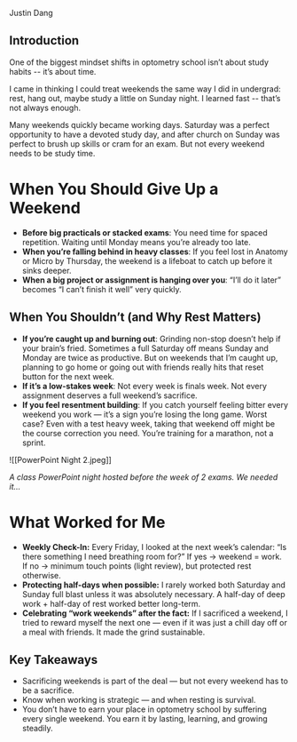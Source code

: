 Justin Dang
## Introduction

One of the biggest mindset shifts in optometry school isn’t about study habits -- it’s about time.

I came in thinking I could treat weekends the same way I did in undergrad: rest, hang out, maybe study a little on Sunday night. I learned fast -- that’s not always enough.

Many weekends quickly became working days. Saturday was a perfect opportunity to have a devoted study day, and after church on Sunday was perfect to brush up skills or cram for an exam. But not every weekend needs to be study time.

# When You Should Give Up a Weekend

- **Before big practicals or stacked exams**: You need time for spaced repetition. Waiting until Monday means you’re already too late.
- **When you’re falling behind in heavy classes**: If you feel lost in Anatomy or Micro by Thursday, the weekend is a lifeboat to catch up before it sinks deeper.
- **When a big project or assignment is hanging over you**: “I’ll do it later” becomes “I can’t finish it well” very quickly.

## When You Shouldn’t (and Why Rest Matters)

- **If you’re caught up and burning out**: Grinding non-stop doesn’t help if your brain’s fried. Sometimes a full Saturday off means Sunday and Monday are twice as productive. But on weekends that I’m caught up, planning to go home or going out with friends really hits that reset button for the next week.
- **If it’s a low-stakes week**: Not every week is finals week. Not every assignment deserves a full weekend’s sacrifice.
- **If you feel resentment building**: If you catch yourself feeling bitter every weekend you work — it’s a sign you’re losing the long game. Worst case? Even with a test heavy week, taking that weekend off might be the course correction you need. You’re training for a marathon, not a sprint.

![[PowerPoint Night 2.jpeg]]

*A class PowerPoint night hosted before the week of 2 exams. We needed it…*

# What Worked for Me

- **Weekly Check-In:** Every Friday, I looked at the next week’s calendar: “Is there something I need breathing room for?” If yes → weekend = work. If no → minimum touch points (light review), but protected rest otherwise.
- **Protecting half-days when possible:** I rarely worked both Saturday and Sunday full blast unless it was absolutely necessary. A half-day of deep work + half-day of rest worked better long-term.
- **Celebrating “work weekends” after the fact:** If I sacrificed a weekend, I tried to reward myself the next one — even if it was just a chill day off or a meal with friends. It made the grind sustainable.

## Key Takeaways

- Sacrificing weekends is part of the deal — but not every weekend has to be a sacrifice.
- Know when working is strategic — and when resting is survival.
- You don’t have to earn your place in optometry school by suffering every single weekend.
You earn it by lasting, learning, and growing steadily.